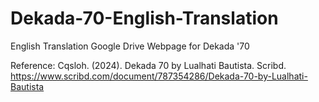 # Dekada-70-English-Translation

English Translation Google Drive Webpage for Dekada '70

Reference: Cqsloh. (2024). Dekada 70 by Lualhati Bautista. Scribd. https://www.scribd.com/document/787354286/Dekada-70-by-Lualhati-Bautista
